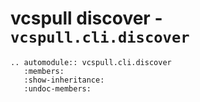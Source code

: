 # vcspull discover - `vcspull.cli.discover`

```{eval-rst}
.. automodule:: vcspull.cli.discover
   :members:
   :show-inheritance:
   :undoc-members:
```
